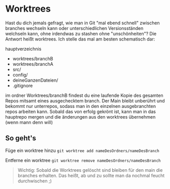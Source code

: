 # Worktrees
Hast du dich jemals gefragt, wie man in Git "mal ebend schnell" zwischen branches wechseln kann oder unterschiedlichen
Versionsständen welchseln kann, ohne irdendwas zu stashen ohne "unschönheiten"?
Die Antwort heißt worktrees. Ich stelle das mal am besten schematisch dar:

hauptverzeichnis
- worktrees/branchB
- worktrees/branchA
- src/
- config/
- deineGanzenDateien/
- .gitignore

im ordner Worktrees/branchB findest du eine laufende Kopie des gesamten Repos mitsamt eines ausgechecktem branch.
Der Main bleibt unberührt und bekommt nur unterrepos, sodass man in den einzelnen ausgebranchten repos arbeiten kann.
Sobald das von erfolg gekrönt ist, kann man in das hauptrepo mergen und die änderungen aus den worktrees übernehmen (wenn mann denn will)

## So geht's

Füge ein worktree hinzu
`git worktree add nameDesOrdners/nameDesBranch`

Entferne ein worktree
`git worktree remove nameDesOrdners/nameDesBranch`

>Wichtig: Sobald die Worktrees gelöscht sind bleiben für den main
>die branches erhalten. Das heißt, ab und zu sollte man da nochmal 
>feucht durchwischen ;)
